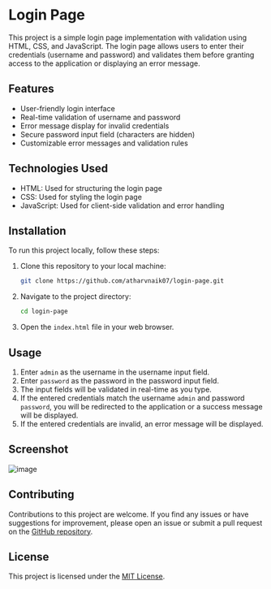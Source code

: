 # Login Page 

This project is a simple login page implementation with validation using HTML, CSS, and JavaScript. The login page allows users to enter their credentials (username and password) and validates them before granting access to the application or displaying an error message.

## Features

- User-friendly login interface
- Real-time validation of username and password
- Error message display for invalid credentials
- Secure password input field (characters are hidden)
- Customizable error messages and validation rules

## Technologies Used

- HTML: Used for structuring the login page
- CSS: Used for styling the login page
- JavaScript: Used for client-side validation and error handling

## Installation

To run this project locally, follow these steps:

1. Clone this repository to your local machine:

   ```bash
   git clone https://github.com/atharvnaik07/login-page.git
   ```

2. Navigate to the project directory:

   ```bash
   cd login-page
   ```

3. Open the `index.html` file in your web browser.

## Usage

1. Enter `admin` as the username in the username input field.
2. Enter `password` as the password in the password input field.
3. The input fields will be validated in real-time as you type.
4. If the entered credentials match the username `admin` and password `password`, you will be redirected to the application or a success message will be displayed.
5. If the entered credentials are invalid, an error message will be displayed.

## Screenshot

![image](https://github.com/atharvnaik07/login_page/assets/114814921/10f004f5-01f8-45b8-9d3c-30e41cf013d0)

## Contributing

Contributions to this project are welcome. If you find any issues or have suggestions for improvement, please open an issue or submit a pull request on the [GitHub repository](https://github.com/your-username/login-page).

## License

This project is licensed under the [MIT License](https://opensource.org/licenses/MIT).
